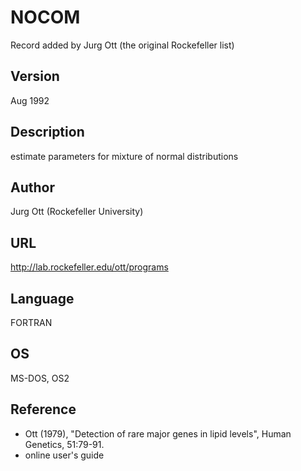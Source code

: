 # NOCOM
Record added by Jurg Ott (the original Rockefeller list)

## Version
Aug 1992

## Description
estimate parameters for mixture of normal distributions

## Author
Jurg Ott (Rockefeller University)

## URL
http://lab.rockefeller.edu/ott/programs

## Language
FORTRAN

## OS
MS-DOS, OS2

## Reference
* Ott (1979), "Detection of rare major genes in lipid levels", Human Genetics, 51:79-91.
* online user's guide